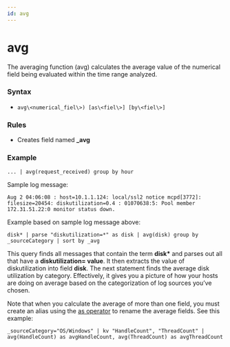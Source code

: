 ```yaml
---
id: avg
---
```


# avg

The averaging function (avg) calculates the average value of the
numerical field being evaluated within the time range analyzed.

### Syntax

-   `avg\<numerical_fiel\>) [as\<fiel\>] [by\<fiel\>]`

### Rules

-   Creates field named **\_avg**

### Example

`... | avg(request_received) group by hour`

Sample log message:

    Aug 2 04:06:08 : host=10.1.1.124: local/ssl2 notice mcpd[3772]: filesize=20454: diskutilization=0.4 : 01070638:5: Pool member 172.31.51.22:0 monitor status down.

Example based on sample log message above:

`disk* | parse "diskutilization=*" as disk | avg(disk) group by _sourceCategory | sort by _avg`

This query finds all messages that contain the term **disk\*** and
parses out all that have a **diskutilization= value**. It then extracts
the value of diskutilization into field **disk**. The next statement
finds the average disk utilization by category. Effectively, it gives
you a picture of how your hosts are doing on average based on the
categorization of log sources you’ve chosen.

Note that when you calculate the average of more than one field, you
must create an alias using the [as
operator](../Search-Operators/as-operator.md) to rename the average
fields. See this example:

`_sourceCategory="OS/Windows" | kv "HandleCount", "ThreadCount" | avg(HandleCount) as avgHandleCount, avg(ThreadCount) as avgThreadCount`
